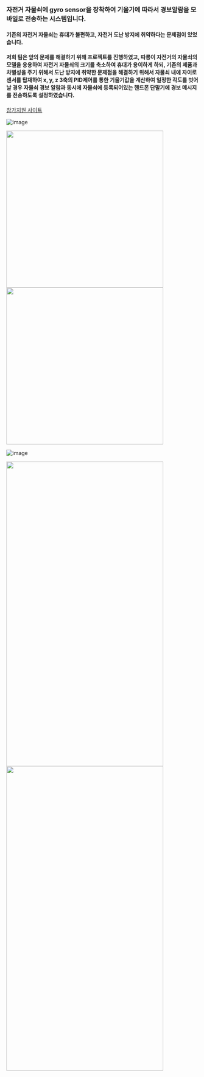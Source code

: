 ### 자전거 자물쇠에 gyro sensor을 장착하여 기울기에 따라서 경보알람을 모바일로 전송하는 시스템입니다.

#### 기존의 자전거 자물쇠는 휴대가 불편하고, 자전거 도난 방지에 취약하다는 문제점이 있었습니다.
#### 저희 팀은 앞의 문제를 해결하기 위해 프로젝트를 진행하였고, 따릉이 자전거의 자물쇠의 모델을 응용하여 자전거 자물쇠의 크기를 축소하여 휴대가 용이하게 하되, 기존의 제품과 차별성을 주기 위해서 도난 방지에 취약한 문제점을 해결하기 위해서 자물쇠 내에 자이로 센서를 탑재하여 x, y, z 3축의 PID제어를 통한 기울기값을 계산하여 일정한 각도를 벗어날 경우 자물쇠 경보 알람과 동시에 자물쇠에 등록되어있는 핸드폰 단말기에 경보 메시지를 전송하도록 설정하였습니다.
[참가지원 사이트](https://www.gcon.or.kr/ghub/program/view?menuId=MENU01970&pageNum=1&listType=01&rowCnt=8&schHub=&schText=&proid=PRO0002400)

![image](https://user-images.githubusercontent.com/58325946/217687372-36ccf053-052a-41ab-a826-c32375a4e674.png)

<img src="https://user-images.githubusercontent.com/58325946/217687411-9dec1b1a-1773-4534-9907-5e63eaf87930.png" width="412" height="412"> <img src="https://user-images.githubusercontent.com/58325946/217687432-329eaa92-a62d-4a78-9c78-b5a4b36ef800.png" width="412" height="412">

![image](https://user-images.githubusercontent.com/58325946/217687561-6820b305-2d30-4d3e-abe7-e415ca4acd79.png)

<img src="https://user-images.githubusercontent.com/58325946/217687842-ce64d757-1584-4abc-a08c-08e2e2cd246f.png" width="412" height="800"> <img src="https://user-images.githubusercontent.com/58325946/217687892-f8cb8e05-182a-4622-9933-77c1c053cb99.png" width="412" height="800">
